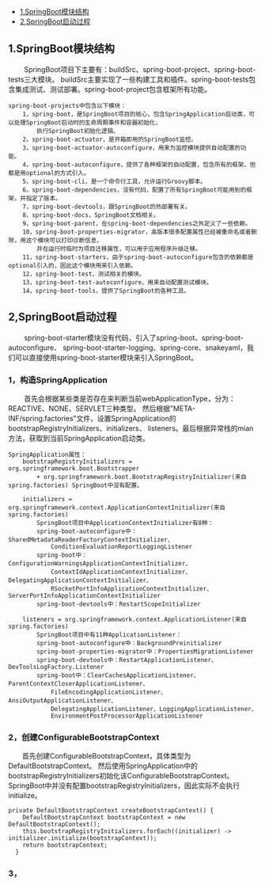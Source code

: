 * [1.SpringBoot模块结构](#1)
* [2,SpringBoot启动过程](#2)

<h2 id="1">1.SpringBoot模块结构</h2>
&emsp;&emsp; SpringBoot项目下主要有：buildSrc、spring-boot-project、spring-boot-tests三大模块。
buildSrc主要实现了一些构建工具和插件。spring-boot-tests包含集成测试、测试部署。spring-boot-project包含框架所有功能。

    spring-boot-projects中包含以下模块：
        1，spring-boot，是SpringBoot项目的核心，包含SpringApplication启动类，可以处理SpringBoot启动时的生命周期事件和容器初始化，
            执行SpringBoot初始化逻辑。
        2，spring-boot-actuator，是开箱即用的SpringBoot监控。
        3，spring-boot-actuator-autoconfigure，用来为监控模块提供自动配置的功能。
        4，spring-boot-autoconfigure，提供了各种框架的自动配置，包含所有的框架，但都是用optional的方式引入。
        5，spring-boot-cli，是一个命令行工具，允许运行Groovy脚本。
        6，spring-boot-dependencies，没有代码，配置了所有SpringBoot可能用到的框架，并指定了版本。
        7，spring-boot-devtools，跟SpringBoot的热部署有关。
        8，spring-boot-docs，SpringBoot文档相关。
        9，spring-boot-parent，在spring-boot-dependencies之外定义了一些依赖。
        10，spring-boot-properties-migrator，高版本很多配置属性已经被重命名或者删除，用这个模块可以打印诊断信息，
            并在运行时临时为项目迁移属性，可以用于应用程序升级迁移。
        11，spring-boot-starters，由于spring-boot-autoconfigure包含的依赖都是optional引入的，因此这个模块用来引入依赖。
        12，spring-boot-test，测试相关的模块。
        13，spring-boot-test-autoconfigure，用来自动配置测试模块。
        14，spring-boot-tools，提供了SpringBoot的各种工具。
        
<h2 id="1">2,SpringBoot启动过程</h2>
&emsp;&emsp; spring-boot-starter模块没有代码，引入了spring-boot、spring-boot-autoconfigure、
spring-boot-starter-logging、spring-core、snakeyaml，我们可以直接使用spring-boot-starter模块来引入SpringBoot。

### 1，构造SpringApplication
&emsp;&emsp; 首先会根据某些类是否存在来判断当前webApplicationType，分为：REACTIVE、NONE、SERVLET三种类型。
然后根据"META-INF/spring.factories"文件，设置SpringApplication的bootstrapRegistryInitializers、initializers、
listeners。最后根据异常栈的mian方法，获取到当前SpringApplication启动类。

    SpringApplication属性：
        bootstrapRegistryInitializers = org.springframework.boot.Bootstrapper 
            + org.springframework.boot.BootstrapRegistryInitializer(来自spring.factories) SpringBoot中没有配置。
            
        initializers = org.springframework.context.ApplicationContextInitializer(来自spring.factories)
            SpringBoot项目中ApplicationContextInitializer有8种：
            spring-boot-autoconfigure中：SharedMetadataReaderFactoryContextInitializer、
                ConditionEvaluationReportLoggingListener
            spring-boot中：ConfigurationWarningsApplicationContextInitializer、
                ContextIdApplicationContextInitializer、DelegatingApplicationContextInitializer、
                RSocketPortInfoApplicationContextInitializer、ServerPortInfoApplicationContextInitializer
            spring-boot-devtools中：RestartScopeInitializer
        
        listeners = org.springframework.context.ApplicationListener(来自spring.factories)
            SpringBoot项目中有11种ApplicationListener：
            spring-boot-autoconfigure中：BackgroundPreinitializer
            spring-boot-properties-migrator中：PropertiesMigrationListener
            spring-boot-devtools中：RestartApplicationListener、DevToolsLogFactory.Listener
            spring-boot中：ClearCachesApplicationListener、ParentContextCloserApplicationListener、
                FileEncodingApplicationListener、AnsiOutputApplicationListener、
                DelegatingApplicationListener、LoggingApplicationListener、
                EnvironmentPostProcessorApplicationListener
          
### 2，创建ConfigurableBootstrapContext
&emsp;&emsp;首先创建ConfigurableBootstrapContext，具体类型为DefaultBootstrapContext。
然后使用SpringApplication中的bootstrapRegistryInitializers初始化该ConfigurableBootstrapContext。
SpringBoot中并没有配置bootstrapRegistryInitializers，因此实际不会执行initialize。
    
    private DefaultBootstrapContext createBootstrapContext() {
        DefaultBootstrapContext bootstrapContext = new DefaultBootstrapContext();
        this.bootstrapRegistryInitializers.forEach((initializer) -> initializer.initialize(bootstrapContext));
        return bootstrapContext;
	  }
        
### 3，
